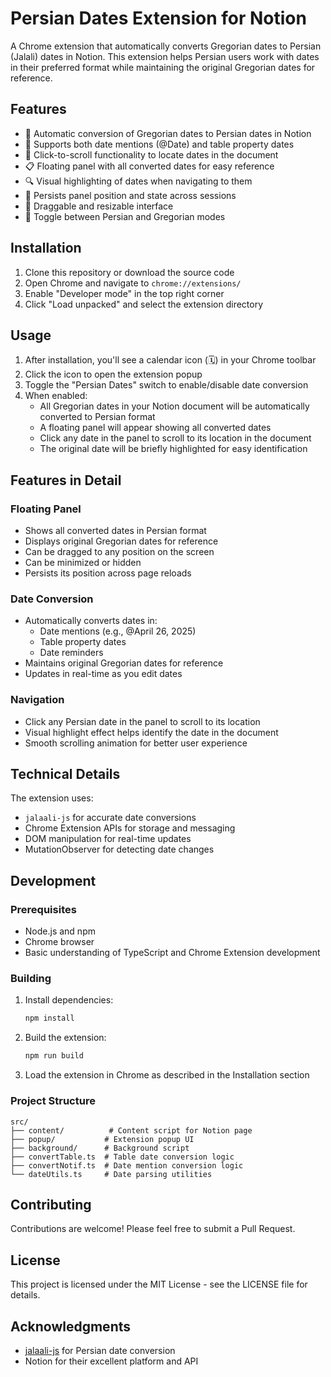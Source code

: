 # Persian Dates Extension for Notion

A Chrome extension that automatically converts Gregorian dates to Persian (Jalali) dates in Notion. This extension helps Persian users work with dates in their preferred format while maintaining the original Gregorian dates for reference.

## Features

- 🔄 Automatic conversion of Gregorian dates to Persian dates in Notion
- 📅 Supports both date mentions (@Date) and table property dates
- 🎯 Click-to-scroll functionality to locate dates in the document
- 📋 Floating panel with all converted dates for easy reference
- 🔍 Visual highlighting of dates when navigating to them
- 💾 Persists panel position and state across sessions
- 🎨 Draggable and resizable interface
- 🔄 Toggle between Persian and Gregorian modes

## Installation

1. Clone this repository or download the source code
2. Open Chrome and navigate to `chrome://extensions/`
3. Enable "Developer mode" in the top right corner
4. Click "Load unpacked" and select the extension directory

## Usage

1. After installation, you'll see a calendar icon (🗓️) in your Chrome toolbar
2. Click the icon to open the extension popup
3. Toggle the "Persian Dates" switch to enable/disable date conversion
4. When enabled:
   - All Gregorian dates in your Notion document will be automatically converted to Persian format
   - A floating panel will appear showing all converted dates
   - Click any date in the panel to scroll to its location in the document
   - The original date will be briefly highlighted for easy identification

## Features in Detail

### Floating Panel
- Shows all converted dates in Persian format
- Displays original Gregorian dates for reference
- Can be dragged to any position on the screen
- Can be minimized or hidden
- Persists its position across page reloads

### Date Conversion
- Automatically converts dates in:
  - Date mentions (e.g., @April 26, 2025)
  - Table property dates
  - Date reminders
- Maintains original Gregorian dates for reference
- Updates in real-time as you edit dates

### Navigation
- Click any Persian date in the panel to scroll to its location
- Visual highlight effect helps identify the date in the document
- Smooth scrolling animation for better user experience

## Technical Details

The extension uses:
- `jalaali-js` for accurate date conversions
- Chrome Extension APIs for storage and messaging
- DOM manipulation for real-time updates
- MutationObserver for detecting date changes

## Development

### Prerequisites
- Node.js and npm
- Chrome browser
- Basic understanding of TypeScript and Chrome Extension development

### Building
1. Install dependencies:
   ```bash
   npm install
   ```
2. Build the extension:
   ```bash
   npm run build
   ```
3. Load the extension in Chrome as described in the Installation section

### Project Structure
```
src/
├── content/          # Content script for Notion page
├── popup/           # Extension popup UI
├── background/      # Background script
├── convertTable.ts  # Table date conversion logic
├── convertNotif.ts  # Date mention conversion logic
└── dateUtils.ts     # Date parsing utilities
```

## Contributing

Contributions are welcome! Please feel free to submit a Pull Request.

## License

This project is licensed under the MIT License - see the LICENSE file for details.

## Acknowledgments

- [jalaali-js](https://github.com/jalaali/jalaali-js) for Persian date conversion
- Notion for their excellent platform and API 